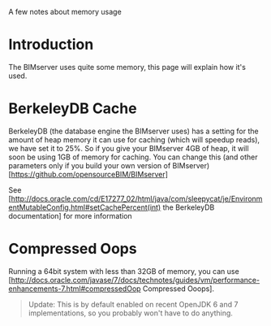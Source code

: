 A few notes about memory usage

# Introduction

The BIMserver uses quite some memory, this page will explain how it's used.

# BerkeleyDB Cache

BerkeleyDB (the database engine the BIMserver uses) has a setting for the amount of heap memory it can use for caching (which will speedup reads), we have set it to 25%. So if you give your BIMserver 4GB of heap, it will soon be using 1GB of memory for caching. You can change this (and other parameters only if you build your own version of BIMserver) [https://github.com/opensourceBIM/BIMserver]

See [http://docs.oracle.com/cd/E17277_02/html/java/com/sleepycat/je/EnvironmentMutableConfig.html#setCachePercent(int) the BerkeleyDB documentation] for more information

# Compressed Oops

Running a 64bit system with less than 32GB of memory, you can use [http://docs.oracle.com/javase/7/docs/technotes/guides/vm/performance-enhancements-7.html#compressedOop Compressed Ooops]. 

> Update: This is by default enabled on recent OpenJDK 6 and 7 implementations, so you probably won't have to do anything.